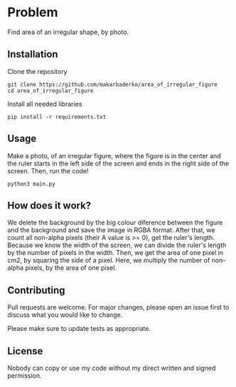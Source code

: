 # Problem

Find area of an irregular shape, by photo.

## Installation
Clone the repository

```
git clone https://github.com/makarbaderko/area_of_irregular_figure
cd area_of_irregular_figure
```

Install all needed libraries
```
pip install -r requirements.txt
```

## Usage

Make a photo, of an irregular figure, where the figure is in the center and the ruler starts in the left side of the screen and ends in the right side of the screen. Then, run the code!
```
python3 main.py
```

## How does it work?

We delete the background by the big colour diference between the figure and the background and save the image in RGBA format.
After that, we count all non-alpha pixels (their A value is >= 0), get the ruler's length.
Because we know the width of the screen, we can divide the ruler's length by the number of pixels in the width. 
Then, we get the area of one pixel in cm2, by squaring the side of a pixel.
Here, we multiply the number of non-alpha pixels, by the area of one pixel.


## Contributing
Pull requests are welcome. For major changes, please open an issue first to discuss what you would like to change.

Please make sure to update tests as appropriate.

## License
Nobody can copy or use my code without my direct written and signed permission.